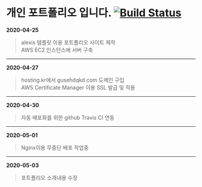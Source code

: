 # 개인 포트폴리오 입니다. [![Build Status](https://travis-ci.org/Gunggo/profile.svg?branch=master)](https://travis-ci.org/Gunggo/profile)

**2020-04-25**   
>alexis 템플릿 이용 포트폴리오 사이트 제작   
>AWS EC2 인스턴스에 서버 구축
>
***
**2020-04-27**
>hosting.kr에서 gusehdqkd.com 도메인 구입   
>AWS Certificate Manager 이용 SSL 발급 및 적용
***
**2020-04-30**
>자동 배포화를 위한 github Travis CI 연동
***
**2020-05-01**
>Nginx이용 무중단 배포 작업중
***
**2020-05-03**
>포트폴리오 소개내용 수정